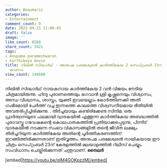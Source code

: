 ```yaml
---
author: Beaumaris
categories:
- Entertainment
comment_count: 0
date: 2022-09-21 11:08:45
draft: false
image: ''
like_count: 6568
share_count: 3421
tags:
- Anupama parameshwaran
- karthikeya movie
title: നിഖിൽ സിദ്ധാർഥ് - അനുപമ പരമേശ്വരൻ കാർത്തികേയ 2 സെപ്റ്റംബർ 23ന് കേരളത്തിൽ, ട്രെയ്‌ലർ
  കാണാം
view_count: 148688
---
```


നിഖിൽ സിദ്ധാർഥ് നായകനായ കാർത്തികേയ 2 വൻ വിജയം നേടിയ ചിത്രമായിരുന്നു. ഹിന്ദു പുരാണത്തെയും ഭഗവാൻ ശ്രീ കൃഷ്ണനെയും വിശ്വാസം, അന്ധ വിശ്വാസം, ശാസ്ത്രം, യുക്തി ഇവയെല്ലാം കോർത്തിണക്കി അതി ഗംഭീരമായി ചേർത്ത് വച്ച ഇന്നത്തെ കാലത്തെ വിശ്വസനീയമായ രീതിയിൽ അവതരിപ്പിച്ചിരിക്കുന്നു. . തീർച്ചയായും കണ്ടിരിക്കേണ്ട സിനിമ. ഒരു പ്രാർത്ഥനയുടെ ഫലമായി ദ്വാരകയിൽ എത്തുന്ന കാർത്തികേയ അബദ്ധത്തിൽ പുരാവസ്തു ഗവേഷകന്റെ കൊലപാതകത്തിൽ പ്രതിയാക്കപ്പെടുന്നു, പിന്നീട് ദ്വാരകയിൽ നടക്കുന്ന സംഭവ വികാസങ്ങളിൽ തന്റെ ജീവിത ലക്ഷ്യം തിരിച്ചറിയുന്ന കാർത്തികേയ അതിന്റെ പൂർത്തീകരണത്തിന് ഇറങ്ങിത്തിരിക്കുന്നതാണ് ഇതിവൃത്തം. അനുപമ പരമേശ്വരൻ നായികയായ ഈ ചിത്രം സെപ്റ്റംബർ 23ന് കേരളത്തിൽ മലയാളത്തിൽ റിലീസ് ചെയ്യും. സംവിധാനം ചെയ്തിരിക്കുന്നത് ചന്തുവാണ്. **ട്രൈലർ**

[embed]https://youtu.be/qIM4GOKpzzM[/embed]